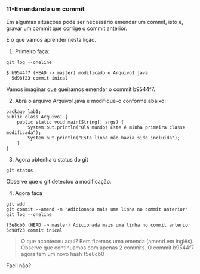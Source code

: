 ### 11-Emendando um commit

Em algumas situações pode ser necessário emendar um commit, isto é, gravar um commit que corrige o commit anterior.

É o que vamos aprender nesta lição.

1. Primeiro faça:

```
git log --oneline

$ b9544f7 (HEAD -> master) modificado o Arquivo1.java
  5d98f23 commit inical
````

Vamos imaginar que queiramos emendar o commit b9544f7.

2. Abra o arquivo Arquivo1.java e modifique-o conforme abaixo:


```
package lab1;
public class Arquivo1 {
    public static void main(String[] args) {
        System.out.println("Olá mundo! Este é minha primeira classe modificada");
        System.out.println("Esta linha não havia sido incluída");
    }
}
```

3. Agora obtenha o status do git

```
git status
````

Observe que o git detectou a modificação.

4. Agora faça 

````
git add .
git commit --amend -m "Adicionada mais uma linha no commit anterior"
git log --oneline
````


````
f5e8cb0 (HEAD -> master) Adicionada mais uma linha no commit anterior
5d98f23 commit inical
````


> O que aconteceu aqui? Bem fizemos uma emenda (amend em inglês). Observe que continuamos com apenas 2 commits. O commit b9544f7 agora tem um novo hash f5e8cb0

Facil não?

